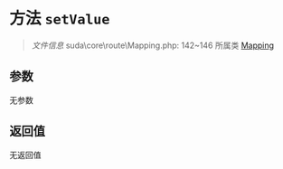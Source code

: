 # 方法 `setValue`

> *文件信息* suda\core\route\Mapping.php: 142~146
> 所属类 [Mapping](../Mapping.md)




## 参数


无参数


## 返回值

无返回值
